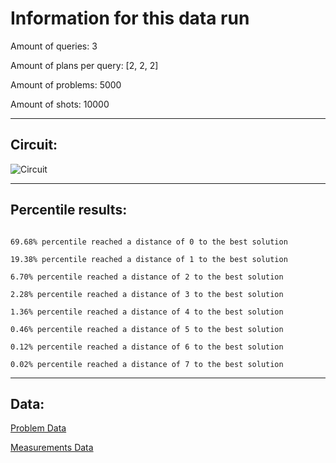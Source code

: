 # Information for this data run

Amount of queries: 3

Amount of plans per query: [2, 2, 2]

Amount of problems: 5000

Amount of shots: 10000

<hr>

## Circuit:

![Circuit](circuit.png)

<hr>

## Percentile results:

```

69.68% percentile reached a distance of 0 to the best solution

19.38% percentile reached a distance of 1 to the best solution

6.70% percentile reached a distance of 2 to the best solution

2.28% percentile reached a distance of 3 to the best solution

1.36% percentile reached a distance of 4 to the best solution

0.46% percentile reached a distance of 5 to the best solution

0.12% percentile reached a distance of 6 to the best solution

0.02% percentile reached a distance of 7 to the best solution

```

<hr>

## Data:

[Problem Data](problems.csv)

[Measurements Data](measurements.csv)

